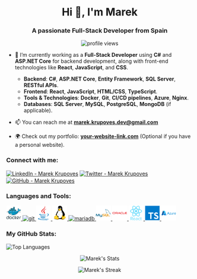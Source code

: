 <h1 align="center">Hi 👋, I'm Marek</h1>
<h3 align="center">A passionate Full-Stack Developer from Spain</h3>

<p align="center">
  <img src="https://komarev.com/ghpvc/?username=m4rk0sdaw&label=Profile%20Views&color=blue&style=flat" alt="profile views"/>
</p>

- 🌱 I’m currently working as a **Full-Stack Developer** using **C#** and **ASP.NET Core** for backend development, along with front-end technologies like **React**, **JavaScript**, and **CSS**.
  
  - **Backend**: **C#**, **ASP.NET Core**, **Entity Framework**, **SQL Server**, **RESTful APIs**.
  - **Frontend**: **React**, **JavaScript**, **HTML/CSS**, **TypeScript**.
  - **Tools & Technologies**: **Docker**, **Git**, **CI/CD pipelines**, **Azure**, **Nginx**.
  - **Databases**: **SQL Server**, **MySQL**, **PostgreSQL**, **MongoDB** (if applicable).

- 📫 You can reach me at **marek.krupoves.dev@gmail.com**
- 🌍 Check out my portfolio: **[your-website-link.com](#)** (Optional if you have a personal website).

<h3 align="left">Connect with me:</h3>
<p align="left">
  <a href="https://linkedin.com/in/marek-krupoves" target="_blank"><img align="center" src="https://raw.githubusercontent.com/rahuldkjain/github-profile-readme-generator/master/src/images/icons/Social/linked-in-alt.svg" alt="LinkedIn - Marek Krupoves" height="30" width="40" /></a>
  <a href="https://twitter.com/your_twitter_handle" target="_blank"><img align="center" src="https://raw.githubusercontent.com/rahuldkjain/github-profile-readme-generator/master/src/images/icons/Social/twitter.svg" alt="Twitter - Marek Krupoves" height="30" width="40" /></a>
  <a href="https://github.com/m4rk0sdaw" target="_blank"><img align="center" src="https://raw.githubusercontent.com/rahuldkjain/github-profile-readme-generator/master/src/images/icons/Social/github.svg" alt="GitHub - Marek Krupoves" height="30" width="40" /></a>
</p>

<h3 align="left">Languages and Tools:</h3>
<p align="left">
  <a href="https://www.docker.com/" target="_blank" rel="noreferrer"> <img src="https://raw.githubusercontent.com/devicons/devicon/master/icons/docker/docker-original-wordmark.svg" alt="docker" width="40" height="40"/> </a>
  <a href="https://git-scm.com/" target="_blank" rel="noreferrer"> <img src="https://www.vectorlogo.zone/logos/git-scm/git-scm-icon.svg" alt="git" width="40" height="40"/> </a>
  <a href="https://www.java.com" target="_blank" rel="noreferrer"> <img src="https://raw.githubusercontent.com/devicons/devicon/master/icons/java/java-original.svg" alt="java" width="40" height="40"/> </a>
  <a href="https://www.linux.org/" target="_blank" rel="noreferrer"> <img src="https://raw.githubusercontent.com/devicons/devicon/master/icons/linux/linux-original.svg" alt="linux" width="40" height="40"/> </a>
  <a href="https://mariadb.org/" target="_blank" rel="noreferrer"> <img src="https://www.vectorlogo.zone/logos/mariadb/mariadb-icon.svg" alt="mariadb" width="40" height="40"/> </a>
  <a href="https://www.mysql.com/" target="_blank" rel="noreferrer"> <img src="https://raw.githubusercontent.com/devicons/devicon/master/icons/mysql/mysql-original-wordmark.svg" alt="mysql" width="40" height="40"/> </a>
  <a href="https://www.oracle.com/" target="_blank" rel="noreferrer"> <img src="https://raw.githubusercontent.com/devicons/devicon/master/icons/oracle/oracle-original.svg" alt="oracle" width="40" height="40"/> </a>
  <a href="https://reactjs.org/" target="_blank" rel="noreferrer"> <img src="https://raw.githubusercontent.com/devicons/devicon/master/icons/react/react-original-wordmark.svg" alt="react" width="40" height="40"/> </a>
  <a href="https://www.typescriptlang.org/" target="_blank" rel="noreferrer"> <img src="https://raw.githubusercontent.com/devicons/devicon/master/icons/typescript/typescript-original.svg" alt="typescript" width="40" height="40"/> </a>
  <a href="https://azure.microsoft.com/" target="_blank" rel="noreferrer"> <img src="https://raw.githubusercontent.com/devicons/devicon/master/icons/azure/azure-original-wordmark.svg" alt="azure" width="40" height="40"/> </a>
</p>

<h3 align="left">My GitHub Stats:</h3>
<p align="left">
  <img src="https://github-readme-stats.vercel.app/api/top-langs?username=m4rk0sdaw&show_icons=true&locale=en&layout=compact" alt="Top Languages"/>
</p>

<p align="center">
  <img src="https://github-readme-stats.vercel.app/api?username=m4rk0sdaw&show_icons=true&locale=en" alt="Marek's Stats"/>
</p>

<p align="center">
  <img src="https://github-readme-streak-stats.herokuapp.com/?user=m4rk0sdaw&" alt="Marek's Streak"/>
</p>
